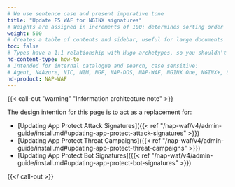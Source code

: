```yaml
---
# We use sentence case and present imperative tone
title: "Update F5 WAF for NGINX signatures"
# Weights are assigned in increments of 100: determines sorting order
weight: 500
# Creates a table of contents and sidebar, useful for large documents
toc: false
# Types have a 1:1 relationship with Hugo archetypes, so you shouldn't need to change this
nd-content-type: how-to
# Intended for internal catalogue and search, case sensitive:
# Agent, N4Azure, NIC, NIM, NGF, NAP-DOS, NAP-WAF, NGINX One, NGINX+, Solutions, Unit
nd-product: NAP-WAF
---
```


{{< call-out "warning" "Information architecture note" >}}

The design intention for this page is to act as a replacement for:

- [Updating App Protect Attack Signatures]({{< ref "/nap-waf/v4/admin-guide/install.md#updating-app-protect-attack-signatures" >}}) 
- [Updating App Protect Threat Campaigns]({{< ref "/nap-waf/v4/admin-guide/install.md#updating-app-protect-threat-campaigns" >}})
- [Updating App Protect Bot Signatures]({{< ref "/nap-waf/v4/admin-guide/install.md#updating-app-protect-bot-signatures" >}}) 


{{</ call-out >}}